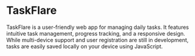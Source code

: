 # TaskFlare
TaskFlare is a user-friendly web app for managing daily tasks. It features intuitive task management, progress tracking, and a responsive design. While multi-device support and user registration are still in development, tasks are easily saved locally on your device using JavaScript.
